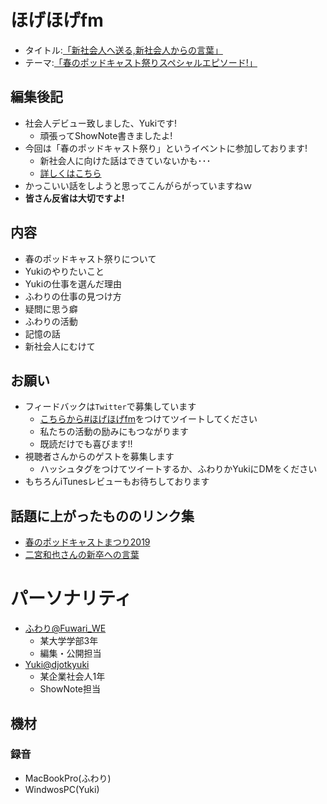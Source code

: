 # ほげほげfm
- タイトル:[「新社会人へ送る,新社会人からの言葉」]()
- テーマ:[「春のポッドキャスト祭りスペシャルエピソード!」]()
 
## 編集後記
- 社会人デビュー致しました、Yukiです!
  - 頑張ってShowNote書きましたよ!
- 今回は「春のポッドキャスト祭り」というイベントに参加しております!
  - 新社会人に向けた話はできていないかも･･･
  - [詳しくはこちら](https://podcast-festival.firebaseapp.com/)
- かっこいい話をしようと思ってこんがらがっていますねｗ
- **皆さん反省は大切ですよ!**

## 内容
- 春のポッドキャスト祭りについて
- Yukiのやりたいこと
- Yukiの仕事を選んだ理由
- ふわりの仕事の見つけ方
- 疑問に思う癖
- ふわりの活動
- 記憶の話
- 新社会人にむけて

## お願い
- フィードバックは`Twitter`で募集しています
   - [こちらから#ほげほげfm](https://twitter.com/search?f=tweets&q=%23%E3%81%BB%E3%81%92%E3%81%BB%E3%81%92fm&src=typd)をつけてツイートしてください
   - 私たちの活動の励みにもつながります
   - 既読だけでも喜びます!!
 - 視聴者さんからのゲストを募集します
   - ハッシュタグをつけてツイートするか、ふわりかYukiにDMをください
- もちろんiTunesレビューもお待ちしております


## 話題に上がったもののリンク集
- [春のポッドキャストまつり2019](https://podcast-festival.firebaseapp.com/)
- [二宮和也さんの新卒への言葉](https://grapee.jp/438371)

# パーソナリティ
- [ふわり@Fuwari_WE](https://twitter.com/Fuwari_WE)
   - 某大学学部3年
   - 編集・公開担当
- [Yuki@djotkyuki](https://twitter.com/djotkyuki)
   - 某企業社会人1年
   - ShowNote担当

## 機材  
### 録音
- MacBookPro(ふわり)
- WindwosPC(Yuki)
